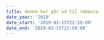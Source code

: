 ```yaml
---
title: denne her går ud til rebecca
date_year: '2019'
date_start: '2019-03-15T22:59:00'
date_end: '2019-03-15T22:59:00'
---
```


